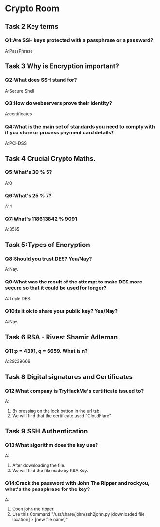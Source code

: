 # Crypto Room

## Task 2  Key terms

### Q1:Are SSH keys protected with a passphrase or a password?
A:PassPhrase
## Task 3  Why is Encryption important?

### Q2:What does SSH stand for?
A:Secure Shell

### Q3:How do webservers prove their identity?
A:certificates

### Q4:What is the main set of standards you need to comply with if you store or process payment card details?
A:PCI-DSS
## Task 4  Crucial Crypto Maths.

### Q5:What's 30 % 5?
A:0
### Q6:What's 25 % 7?
A:4
### Q7:What's 118613842 % 9091
A:3565

## Task 5:Types of Encryption

### Q8:Should you trust DES? Yea/Nay?
A:Nay.

### Q9:What was the result of the attempt to make DES more secure so that it could be used for longer?
A:Triple DES.

### Q10:Is it ok to share your public key? Yea/Nay?
A:Nay.

## Task 6  RSA - Rivest Shamir Adleman

### Q11:p = 4391, q = 6659. What is n?
A:29239669

## Task 8  Digital signatures and Certificates

### Q12:What company is TryHackMe's certificate issued to?
A:
1. By pressing on the lock button in the url tab.
2. We will find that the certificate used "CloudFlare"

## Task 9  SSH Authentication
### Q13:What algorithm does the key use?
A:
1. After downloading the file.
2. We will find the file made by RSA Key.

### Q14:Crack the password with John The Ripper and rockyou, what's the passphrase for the key?
A:
1. Open john the ripper.
2. Use this Command "/usr/share/john/ssh2john.py [downloaded file location] > [new file name]"